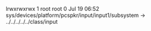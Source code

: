 lrwxrwxrwx 1 root root 0 Jul 19 06:52 sys/devices/platform/pcspkr/input/input1/subsystem -> ../../../../../class/input
